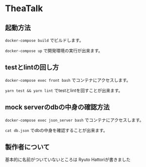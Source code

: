 # TheaTalk

## 起動方法

 `docker-compose build`
でビルドします。

`docker-compose up`
で開発環境の実行が出来ます。

## testとlintの回し方

`docker-compose exec front bash` でコンテナにアクセスします。

`yarn test && yarn lint` でtestとlintを回すことが出来ます。

## mock serverのdbの中身の確認方法

`docker-compose exec json_server bash` でコンテナにアクセスします。

`cat db.json` でdbの中身を確認することが出来ます。

## 製作者について
基本的に名前がついていないところは Ryuto Hattoriが書きました